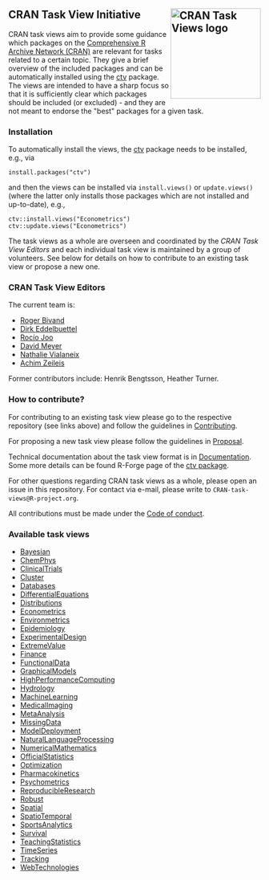 ## CRAN Task View Initiative <img src="https://avatars.githubusercontent.com/u/61115545" align="right" alt="CRAN Task Views logo" width="180" />

CRAN task views aim to provide some guidance which packages on the
[Comprehensive R Archive Network (CRAN)](https://CRAN.R-project.org/)
are relevant for tasks related to a certain topic. They give a brief
overview of the included packages and can be automatically installed using the
[ctv](https://CRAN.R-project.org/package=ctv) package. The views are intended to
have a sharp focus so that it is sufficiently clear which packages should be
included (or excluded) - and they are not meant to endorse the "best" packages
for a given task.


### Installation

To automatically install the views, the [ctv](https://CRAN.R-project.org/package=ctv)
package needs to be installed, e.g., via

```
install.packages("ctv")
```

and then the views can be installed via `install.views()` or `update.views()`
(where the latter only installs those packages which are not installed and up-to-date),
e.g.,

```
ctv::install.views("Econometrics")
ctv::update.views("Econometrics")
```

The task views as a whole are overseen and coordinated by the _CRAN Task View
Editors_ and each individual task view is maintained by a group of volunteers.
See below for details on how to contribute to an existing task view or propose
a new one.


### CRAN Task View Editors

The current team is:

* [Roger Bivand](https://github.com/rsbivand)
* [Dirk Eddelbuettel](https://github.com/eddelbuettel)
* [Rocío Joo](https://github.com/rociojoo)
* [David Meyer](https://github.com/davidjohannesmeyer)
* [Nathalie Vialaneix](https://github.com/tuxette)
* [Achim Zeileis](https://github.com/zeileis)

Former contributors include: Henrik Bengtsson, Heather Turner.


### How to contribute?

For contributing to an existing task view please go to the respective repository
(see links above) and follow the guidelines in [Contributing](Contributing.md).

For proposing a new task view please follow the guidelines in [Proposal](Proposal.md).

Technical documentation about the task view format is in [Documentation](Documentation.md).
Some more details can be found R-Forge page of the [ctv package](https://ctv.R-Forge.R-project.org/).

For other questions regarding CRAN task views as a whole, please open an issue in this repository.
For contact via e-mail, please write to `CRAN-task-views@R-project.org`.

All contributions must be made under the [Code of conduct](CodeOfConduct.md).


### Available task views

* [Bayesian](https://github.com/cran-task-views/Bayesian/)
* [ChemPhys](https://github.com/cran-task-views/ChemPhys/)
* [ClinicalTrials](https://github.com/cran-task-views/ClinicalTrials/)
* [Cluster](https://github.com/cran-task-views/Cluster/)
* [Databases](https://github.com/cran-task-views/Databases/)
* [DifferentialEquations](https://github.com/cran-task-views/DifferentialEquations/)
* [Distributions](https://github.com/cran-task-views/Distributions/)
* [Econometrics](https://github.com/cran-task-views/Econometrics/)
* [Environmetrics](https://github.com/cran-task-views/Environmetrics/)
* [Epidemiology](https://github.com/cran-task-views/Epidemiology/)
* [ExperimentalDesign](https://github.com/cran-task-views/ExperimentalDesign/)
* [ExtremeValue](https://github.com/cran-task-views/ExtremeValue/)
* [Finance](https://github.com/cran-task-views/Finance/)
* [FunctionalData](https://github.com/cran-task-views/FunctionalData/)
* [GraphicalModels](https://github.com/cran-task-views/GraphicalModels/)
* [HighPerformanceComputing](https://github.com/cran-task-views/HighPerformanceComputing/)
* [Hydrology](https://github.com/cran-task-views/Hydrology/)
* [MachineLearning](https://github.com/cran-task-views/MachineLearning/)
* [MedicalImaging](https://github.com/cran-task-views/MedicalImaging/)
* [MetaAnalysis](https://github.com/cran-task-views/MetaAnalysis/)
* [MissingData](https://github.com/cran-task-views/MissingData/)
* [ModelDeployment](https://github.com/cran-task-views/ModelDeployment/)
* [NaturalLanguageProcessing](https://github.com/cran-task-views/NaturalLanguageProcessing/)
* [NumericalMathematics](https://github.com/cran-task-views/NumericalMathematics/)
* [OfficialStatistics](https://github.com/cran-task-views/OfficialStatistics/)
* [Optimization](https://github.com/cran-task-views/Optimization/)
* [Pharmacokinetics](https://github.com/cran-task-views/Pharmacokinetics/)
* [Psychometrics](https://github.com/cran-task-views/Psychometrics/)
* [ReproducibleResearch](https://github.com/cran-task-views/ReproducibleResearch/)
* [Robust](https://github.com/cran-task-views/Robust/)
* [Spatial](https://github.com/cran-task-views/Spatial/)
* [SpatioTemporal](https://github.com/cran-task-views/SpatioTemporal/)
* [SportsAnalytics](https://github.com/cran-task-views/SportsAnalytics/)
* [Survival](https://github.com/cran-task-views/Survival/)
* [TeachingStatistics](https://github.com/cran-task-views/TeachingStatistics/)
* [TimeSeries](https://github.com/cran-task-views/TimeSeries/)
* [Tracking](https://github.com/cran-task-views/Tracking/)
* [WebTechnologies](https://github.com/cran-task-views/WebTechnologies/)
